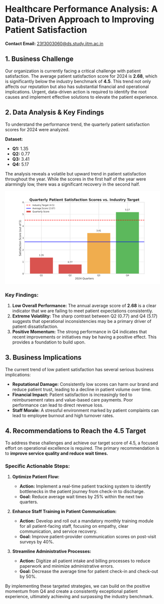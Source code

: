 # Healthcare Performance Analysis: A Data-Driven Approach to Improving Patient Satisfaction

**Contact Email:** 23f3003060@ds.study.iitm.ac.in

## 1. Business Challenge

Our organization is currently facing a critical challenge with patient satisfaction. The average patient satisfaction score for 2024 is **2.68**, which is significantly below the industry benchmark of **4.5**. This trend not only affects our reputation but also has substantial financial and operational implications. Urgent, data-driven action is required to identify the root causes and implement effective solutions to elevate the patient experience.

## 2. Data Analysis & Key Findings

To understand the performance trend, the quarterly patient satisfaction scores for 2024 were analyzed.

**Dataset:**
- **Q1:** 1.35
- **Q2:** 0.77
- **Q3:** 3.41
- **Q4:** 5.17

The analysis reveals a volatile but upward trend in patient satisfaction throughout the year. While the scores in the first half of the year were alarmingly low, there was a significant recovery in the second half.

![Patient Satisfaction Analysis](patient_satisfaction_analysis.png)

### Key Findings:

1.  **Low Overall Performance:** The annual average score of **2.68** is a clear indicator that we are failing to meet patient expectations consistently.
2.  **Extreme Volatility:** The sharp contrast between Q2 (0.77) and Q4 (5.17) suggests that operational inconsistencies may be a primary driver of patient dissatisfaction.
3.  **Positive Momentum:** The strong performance in Q4 indicates that recent improvements or initiatives may be having a positive effect. This provides a foundation to build upon.

## 3. Business Implications

The current trend of low patient satisfaction has several serious business implications:

- **Reputational Damage:** Consistently low scores can harm our brand and reduce patient trust, leading to a decline in patient volume over time.
- **Financial Impact:** Patient satisfaction is increasingly tied to reimbursement rates and value-based care payments. Poor performance can lead to direct revenue loss.
- **Staff Morale:** A stressful environment marked by patient complaints can lead to employee burnout and high turnover rates.

## 4. Recommendations to Reach the 4.5 Target

To address these challenges and achieve our target score of 4.5, a focused effort on operational excellence is required. The primary recommendation is to **improve service quality and reduce wait times.**

### Specific Actionable Steps:

1.  **Optimize Patient Flow:**
    - **Action:** Implement a real-time patient tracking system to identify bottlenecks in the patient journey from check-in to discharge.
    - **Goal:** Reduce average wait times by 25% within the next two quarters.

2.  **Enhance Staff Training in Patient Communication:**
    - **Action:** Develop and roll out a mandatory monthly training module for all patient-facing staff, focusing on empathy, clear communication, and service recovery.
    - **Goal:** Improve patient-provider communication scores on post-visit surveys by 40%.

3.  **Streamline Administrative Processes:**
    - **Action:** Digitize all patient intake and billing processes to reduce paperwork and minimize administrative errors.
    - **Goal:** Decrease the average time for patient check-in and check-out by 50%.

By implementing these targeted strategies, we can build on the positive momentum from Q4 and create a consistently exceptional patient experience, ultimately achieving and surpassing the industry benchmark.
